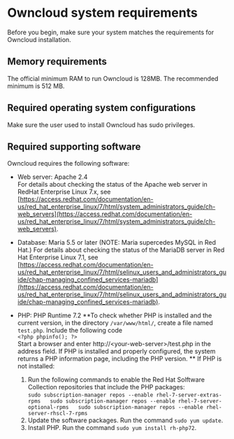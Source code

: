 # Owncloud system requirements

Before you begin, make sure your system matches the requirements for Owncloud installation.

## Memory requirements

The official minimum RAM to run Owncloud is 128MB.  The recommended minimum is 512 MB.

## Required operating system configurations

Make sure the user used to install Owncloud has sudo privileges.

## Required supporting software
Owncloud requires the following software:

* Web server:  Apache 2.4  
For details about checking the status of the Apache web server in RedHat Enterprise Linux 7.x, see [https://access.redhat.com/documentation/en-us/red_hat_enterprise_linux/7/html/system_administrators_guide/ch-web_servers](https://access.redhat.com/documentation/en-us/red_hat_enterprise_linux/7/html/system_administrators_guide/ch-web_servers).

* Database:  Maria 5.5 or later  (NOTE:  Maria supercedes MySQL in Red Hat.)
For details about checking the status of the MariaDB server in Red Hat Enterprise Linux 7.1, see [https://access.redhat.com/documentation/en-us/red_hat_enterprise_linux/7/html/selinux_users_and_administrators_guide/chap-managing_confined_services-mariadb](https://access.redhat.com/documentation/en-us/red_hat_enterprise_linux/7/html/selinux_users_and_administrators_guide/chap-managing_confined_services-mariadb).

* PHP:  PHP Runtime 7.2
  **To check whether PHP is installed and the current version, in the directory ``/var/www/html/``, create a file named ``test.php``.  Include the following code  
    `<?php phpinfo(); ?>`  
Start a browser and enter http://&lt;your-web-server&gt;/test.php in the address field.  If PHP is installed and properly configured, the system returns a PHP information page, including the PHP version.
 **  If PHP is not installed:
   1. Run the following commands to enable the Red Hat Solftware Collection repositories that include the PHP packages:  
    `sudo subscription-manager repos --enable rhel-7-server-extras-rpms  
    sudo subscription-manager repos --enable rhel-7-server-optional-rpms  
    sudo subscription-manager repos --enable rhel-server-rhscl-7-rpms`  
  2. Update the software packages.  Run the command `sudo yum update`.
  3. Install PHP.  Run the command  `sudo yum install rh-php72`.
